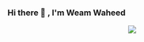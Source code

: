### Hi there 👋 , I'm Weam Waheed

<center>
  <img src="https://cdn3d.iconscout.com/3d/premium/thumb/web-developer-4506461-3738664.png"/>
</center>
<!--
**weam-waheed2/weam-waheed2** is a ✨ _special_ ✨ repository because its `README.md` (this file) appears on your GitHub profile.

Here are some ideas to get you started:

- 🔭 I’m currently working on ...
- 🌱 I’m currently learning ...
- 👯 I’m looking to collaborate on ...
- 🤔 I’m looking for help with ...
- 💬 Ask me about ...
- 📫 How to reach me: ...
- 😄 Pronouns: ...
- ⚡ Fun fact: ...
-->
